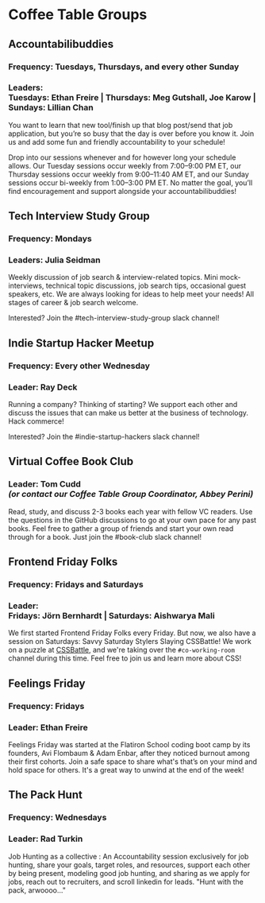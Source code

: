 # Coffee Table Groups

## Accountabilibuddies

### Frequency: Tuesdays, Thursdays, and every other Sunday

### Leaders: <br> Tuesdays: Ethan Freire | Thursdays: Meg Gutshall, Joe Karow | Sundays: Lillian Chan

You want to learn that new tool/finish up that blog post/send that job application, but you’re so busy that the day is over before you know it. Join us and add some fun and friendly accountability to your schedule!

Drop into our sessions whenever and for however long your schedule allows. Our Tuesday sessions occur weekly from 7:00–9:00 PM ET, our Thursday sessions occur weekly from 9:00–11:40 AM ET, and our Sunday sessions occur bi-weekly from 1:00–3:00 PM ET. No matter the goal, you’ll find encouragement and support alongside your accountabilibuddies!

## Tech Interview Study Group

### Frequency: Mondays

### Leaders: Julia Seidman

Weekly discussion of job search & interview-related topics. Mini mock-interviews, technical topic discussions, job search tips, occasional guest speakers, etc. We are always looking for ideas to help meet your needs! All stages of career & job search welcome.

Interested? Join the #tech-interview-study-group slack channel!

## Indie Startup Hacker Meetup

### Frequency: Every other Wednesday

### Leader: Ray Deck

Running a company? Thinking of starting? We support each other and discuss the issues that can make us better at the business of technology. Hack commerce!

Interested? Join the #indie-startup-hackers slack channel!

## Virtual Coffee Book Club

### Leader: Tom Cudd <br> _(or contact our Coffee Table Group Coordinator, Abbey Perini)_

Read, study, and discuss 2-3 books each year with fellow VC readers. Use the questions in the GitHub discussions to go at your own pace for any past books. Feel free to gather a group of friends and start your own read through for a book. Just join the #book-club slack channel!

## Frontend Friday Folks

### Frequency: Fridays and Saturdays

### Leader: <br> Fridays: Jörn Bernhardt | Saturdays: Aishwarya Mali

We first started Frontend Friday Folks every Friday. But now, we also have a session on Saturdays: Savvy Saturday Stylers Slaying CSSBattle! We work on a puzzle at [CSSBattle](https://cssbattle.dev/), and we're taking over the `#co-working-room` channel during this time. Feel free to join us and learn more about CSS!

## Feelings Friday

### Frequency: Fridays

### Leader: Ethan Freire

Feelings Friday was started at the Flatiron School coding boot camp by its founders, Avi Flombaum & Adam Enbar, after they noticed burnout among their first cohorts. Join a safe space to share what's that’s on your mind and hold space for others. It's a great way to unwind at the end of the week!

## The Pack Hunt

### Frequency: Wednesdays

### Leader: Rad Turkin

Job Hunting as a collective : An Accountability session exclusively for job hunting, share your goals, target roles, and resources, support each other by being present, modeling good job hunting, and sharing as we apply for jobs, reach out to recruiters, and scroll linkedin for leads. "Hunt with the pack, arwoooo..."
